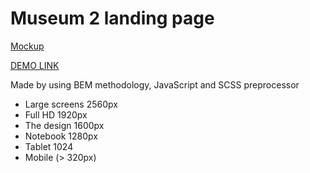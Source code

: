 # Museum 2 landing page
[Mockup](https://morozoleh.github.io/Museum_2/)

[DEMO LINK](https://morozoleh.github.io/Museum_2/)

Made by using BEM methodology, JavaScript and SCSS preprocessor

- Large screens 2560px
- Full HD 1920px
- The design 1600px
- Notebook 1280px
- Tablet 1024
- Mobile (> 320px)

